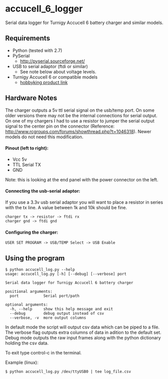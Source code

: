 accucell_6_logger
=================

Serial data logger for Turnigy Accucell 6 battery charger and similar models.


Requirements
------------

- Python (tested with 2.7)
- PySerial
  - http://pyserial.sourceforge.net/
- USB to serial adaptor (ftdi or similar)
  - See note below about voltage levels.
- Turnigy Accucell 6 or compatible models
  - [hobbyking product link](http://hobbyking.com/hobbyking/store/__18066__Turnigy_Accucel_6_50W_6A_Balancer_Charger_w_Accessories_US_Warehouse_.html)

<!--
Optional Requirements
---------------------

- Matplotlib (for plot_log.py)
   - http://matplotlib.org/
-->

Hardware Notes
--------------

The charger outputs a 5v ttl serial signal on the usb/temp port.  On some older versions there may not be the internal connections for serial output.  On one of my chargers I had to use a resistor to jumper the serial output signal to the center pin on the connector (Reference: http://www.rcgroups.com/forums/showthread.php?t=1046318).  Newer models do not need this modification.

#### Pinout (left to right):
- Vcc 5v
- TTL Serial TX
- GND

Note: this is looking at the end panel with the power connector on the left.

#### Connecting the usb-serial adaptor:

If you use a 3.3v usb serial adaptor you will want to place a resistor in series with the tx line.  A value between 1k and 10k should be fine.

~~~
charger tx -> resistor -> ftdi rx
charger gnd -> ftdi gnd
~~~

#### Configuring the charger:

~~~
USER SET PROGRAM -> USB/TEMP Select -> USB Enable
~~~

Using the program
-----------------

~~~
$ python accucell_log.py --help
usage: accucell_log.py [-h] [--debug] [--verbose] port

Serial data logger for Turnigy Accucell 6 battery charger

positional arguments:
  port           Serial port/path

optional arguments:
  -h, --help     show this help message and exit
  --debug        debug output instead of csv
  --verbose, -v  more output columns
~~~

In default mode the script will output csv data which can be piped to a file.  The verbose flag outputs extra columns of data in adition to the default set.  Debug mode outputs the raw input frames along with the python dictionary holding the csv data.

To exit type control-c in the terminal.

Example (linux):

~~~
$ python accucell_log.py /dev/ttyUSB0 | tee log_file.csv
~~~
